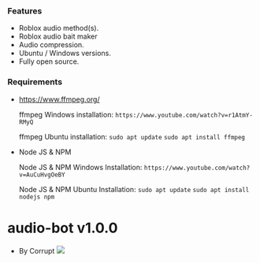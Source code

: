 ### Features

- Roblox audio method(s).
- Roblox audio bait maker
- Audio compression.
- Ubuntu / Windows versions.
- Fully open source.

### Requirements
-  https://www.ffmpeg.org/ 

	ffmpeg Windows installation: 
	``https://www.youtube.com/watch?v=r1AtmY-RMyQ``

	ffmpeg Ubuntu installation: 
	``sudo apt update``
	``sudo apt install ffmpeg``

- Node JS & NPM

	Node JS & NPM Windows Installation:
	``https://www.youtube.com/watch?v=AuCuHvgOeBY``
	
	Node JS & NPM Ubuntu Installation:
	``sudo apt update``
	``sudo apt install nodejs npm``
	

# audio-bot v1.0.0
- By Corrupt
![](https://i.ibb.co/82nXS5g/8878438ae9ba96d53f67f5dc34e67fce.png)
